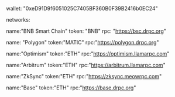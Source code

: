 wallet: "0xeD91D9f6051025C7405BF360B0F39B2416b0EC24"

networks:

name:"BNB Smart Chain"
token: "BNB"
rpc: "https://bsc.drpc.org"


name: "Polygon"
token:"MATIC"
rpc:"https://polygon.drpc.org"

name:"Optimism"
token:"ETH"
rpc:"https://optimism.llamarpc.com"

name:"Arbitrum"
token:"ETH"
rpc:"https://arbitrum.llamarpc.com"

name:"ZkSync"
token:"ETH"
rpc:"https://zksync.meowrpc.com"

name:"Base"
token:"ETH"
rpc:"https://base.drpc.org"
